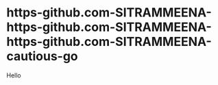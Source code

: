 # https-github.com-SITRAMMEENA-https-github.com-SITRAMMEENA-https-github.com-SITRAMMEENA-cautious-go
Hello
